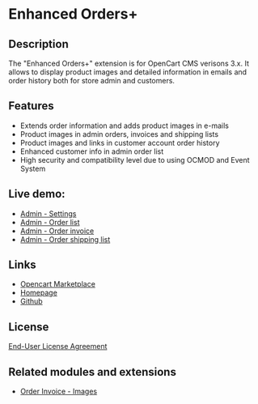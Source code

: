 # Enhanced Orders+

## Description
The "Enhanced Orders+" extension is for OpenCart CMS verisons 3.x. It allows to display product images and detailed information in emails and order history both for store admin and customers.

## Features
* Extends order information and adds product images in e-mails
* Product images in admin orders, invoices and shipping lists
* Product images and links in customer account order history
* Enhanced customer info in admin order list
* High security and compatibility level due to using OCMOD and Event System

## Live demo:
* [Admin - Settings](http://ocmod.freevar.com/oc3020/a/admin/index.php?route=extension/module/enhanced_orders)
* [Admin - Order list](http://ocmod.freevar.com/oc3020/a/admin/index.php?route=sale/order)
* [Admin - Order invoice](http://ocmod.freevar.com/oc3020/a/admin/index.php?route=sale/order/invoice&order_id=1)
* [Admin - Order shipping list](http://ocmod.freevar.com/oc3020/a/admin/index.php?route=sale/order/shipping&order_id=1)

## Links
* [Opencart Marketplace](https://www.opencart.com/index.php?route=marketplace/extension/info&extension_id=37121)
* [Homepage](https://underr.space/en/notes/projects/project-0017.html)
* [Github](https://git.io/JJzUF)

## License
[End-User License Agreement](https://git.io/JJzTv)

## Related modules and extensions
* [Order Invoice - Images](https://www.opencart.com/index.php?route=marketplace/extension/info&extension_id=35204)
